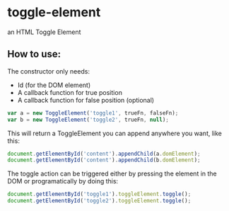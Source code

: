 # toggle-element
an HTML Toggle Element

## How to use:

The constructor only needs:
 * Id (for the DOM element)
 * A callback function for true position
 * A callback function for false position (optional)
 
```javascript
var a = new ToggleElement('toggle1', trueFn, falseFn);
var b = new ToggleElement('toggle2', trueFn, null);
```
 
This will return a ToggleElement you can append anywhere you want, like this:
```javascript
document.getElementById('content').appendChild(a.domElement);
document.getElementById('content').appendChild(b.domElement);
```

The toggle action can be triggered either by pressing the element in the DOM or programatically by doing this:
```javascript
document.getElementById('toggle1').toggleElement.toggle();
document.getElementById('toggle2').toggleElement.toggle();
```
